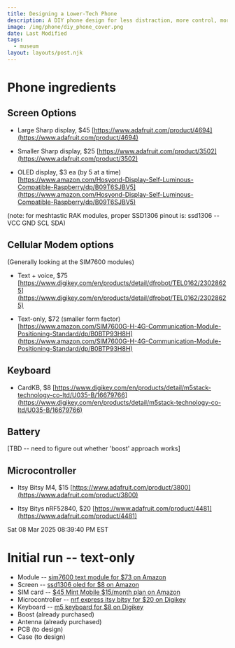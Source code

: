 ```yaml
---
title: Designing a Lower-Tech Phone
description: A DIY phone design for less distraction, more control, more flexibility, and (perhaps?) more security.
image: /img/phone/diy_phone_cover.png
date: Last Modified 
tags:
  - museum
layout: layouts/post.njk
---
```


# Phone ingredients

## Screen Options

- Large Sharp display, $45 [https://www.adafruit.com/product/4694](https://www.adafruit.com/product/4694)

- Smaller Sharp display, $25 [https://www.adafruit.com/product/3502](https://www.adafruit.com/product/3502)

- OLED display, $3 ea (by 5 at a time) [https://www.amazon.com/Hosyond-Display-Self-Luminous-Compatible-Raspberry/dp/B09T6SJBV5](https://www.amazon.com/Hosyond-Display-Self-Luminous-Compatible-Raspberry/dp/B09T6SJBV5)

(note: for meshtastic RAK modules, proper SSD1306 pinout is: ssd1306 -- VCC GND SCL SDA)

## Cellular Modem options

(Generally looking at the SIM7600 modules)

- Text + voice, $75 [https://www.digikey.com/en/products/detail/dfrobot/TEL0162/23028625](https://www.digikey.com/en/products/detail/dfrobot/TEL0162/23028625)

- Text-only, $72 (smaller form factor) [https://www.amazon.com/SIM7600G-H-4G-Communication-Module-Positioning-Standard/dp/B0BTP93H8H](https://www.amazon.com/SIM7600G-H-4G-Communication-Module-Positioning-Standard/dp/B0BTP93H8H)

## Keyboard

- CardKB, $8 [https://www.digikey.com/en/products/detail/m5stack-technology-co-ltd/U035-B/16679766](https://www.digikey.com/en/products/detail/m5stack-technology-co-ltd/U035-B/16679766)

## Battery

[TBD -- need to figure out whether 'boost' approach works]

## Microcontroller

- Itsy Bitsy M4, $15 [https://www.adafruit.com/product/3800](https://www.adafruit.com/product/3800)

- Itsy Bitys nRF52840, $20 [https://www.adafruit.com/product/4481](https://www.adafruit.com/product/4481)


Sat 08 Mar 2025 08:39:40 PM EST

# Initial run -- text-only

- Module -- [sim7600 text module for $73 on Amazon](https://www.amazon.com/SIM7600G-H-4G-Communication-Module-Positioning-Standard/dp/B0BTP93H8H/ref=asc_df_B0BTP93H8H)
- Screen -- [ssd1306 oled for $8 on Amazon](https://www.amazon.com/DIYmall-Serial-128x64-Display-Arduino/dp/B00O2KDQBE?th=1)
- SIM card -- [$45 Mint Mobile $15/month plan on Amazon](https://www.amazon.com/gp/aw/d/B0741FV7ZV/?_encoding=UTF8)
- Microcontroller -- [nrf express itsy bitsy for $20 on Digikey](https://www.digikey.com/en/products/detail/adafruit-industries-llc/4481/11497502)
- Keyboard -- [m5 keyboard for $8 on Digikey](https://www.digikey.com/en/products/detail/m5stack-technology-co-ltd/U035-B/16679766)
- Boost (already purchased)
- Antenna (already purchased)
- PCB (to design)
- Case (to design)









